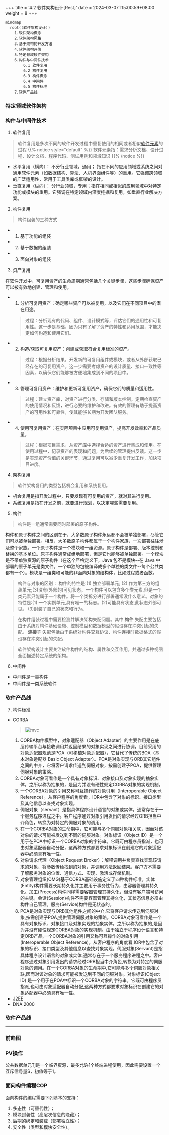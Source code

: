+++
title = '4.2 软件架构设计[Rest]'
date = 2024-03-07T15:00:59+08:00
weight = 8
+++

```mermaid
mindmap
  root((软件架构设计))
    1.软件架构概念
    2.软件架构风格
    3.基于架构的开发方法
    4.软件架构评估
    5.特定领域软件架构
    6.构件与中间件技术
        6.1 软件复用
        6.2 构件复用
        6.3 构件概念
        6.4 中间件
        6.5 构件标准
    7.软件产品线
```

### 特定领域软件架构


### 构件与中间件技术
1. 软件复用
> 软件复用是多次不同的软件开发过程中重复使用的相同或者相似[软件元素]()的过程
{{% notice style="default" %}}
软件元素指：需求分析文档、设计过程、设计文档、程序代码、测试用例和领域知识
{{% /notice %}}
  * 水平复用（横向）： 不分行业领域，通用； 指在不同的应用领域或系统之间对通用软件元素（如数据结构、算法、人机界面组件等）的重用。它强调跨领域的广泛适用性，常用于工具类库或框架的设计。
  * 垂直复用（纵向）： 分行业领域，专用；指在相同或相似的应用领域中对特定功能或模块的重用。它强调在特定领域内深度挖掘和复用，如垂直行业解决方案。

2. 构件复用
> 构件组装的三种方式
  * 1. 基于功能的组装
  * 2. 基于数据的组装
  * 3. 面向对象的组装

3. 资产复用

在软件开发中，可复用资产的生命周期通常包括几个关键步骤，这些步骤确保资产可以被有效地创建、管理和使用。
  - 1) 分析可复用资产：确定哪些资产可以被复用，以及它们在不同项目中的潜在用途。
    > 过程：分析现有的代码、组件、设计模式等，评估它们的通用性和可复用性。这一步是基础，因为只有了解了资产的特性和适用范围，才能决定如何构造和使用它们。
  - 2) 构造/获取可复用资产：创建或获取符合复用标准的资产。
    > 过程：根据分析结果，开发新的可复用组件或模块，或者从外部获取已经存在的可复用资产。这一步需要考虑资产的设计质量、接口一致性等因素，以确保它们能够被方便地集成到不同的项目中。
  - 3) 管理可复用资产：维护和更新可复用资产，确保它们的质量和适用性。
    > 过程：建立资产库，对资产进行分类、存储和版本控制。定期检查资产的使用情况和反馈，进行必要的维护和改进。有效的管理有助于提高资产的可用性和可靠性，使其能够长期为开发团队服务。
  - 4) 使用可复用资产：在实际项目中应用可复用资产，提高开发效率和产品质量。
    > 过程：根据项目需求，从资产库中选择合适的资产进行集成和使用。在使用过程中，记录资产的表现和问题，为后续的管理提供反馈。这一步是实现资产价值的关键环节，通过复用可以减少重复开发工作，加快项目进度。

4. 架构复用
> 软件架构复用的类型包括机会复用和系统复用。
  - 机会复用是指开发过程中，只要发现有可复用的资产，就对其进行复用。
  - 系统复用是指在开发之前，就要进行规划，以决定哪些需要复用。

5. 构件
> 构件是一组通常需要同时部署的原子构件。 

构件和原子构件之间的区别在于，大多数原子构件永远都不会被单独部署，尽管它们可以被单独部署。相反，大多数原子构件都属于一个构件家族，一次部署往往涉及整个家族。一个原子构件是一个模块和一组资源。原子构件是部署、版本控制和替换的基本单位。原子构件通常成组地部署，但是它也能够被单独部署。一个模块是不带单独资源的原子构件（在这个严格定义下，Java 包不是模块--在 Java 中部署的原子单元是类文件。一个单独的包被编译成多个单独的类文件--每个公共类都有一个）。模块是一组类和可能的非面向对象的结构体，比如过程或者函数。

> 构件与对象的区别：
构件的特性是:(1) 独立部署单元; (2) 作为第三方的组装单元;(3)没有(外部的)可见状态。一个构件可以包含多个类元素,但是一个类元素只能属于一个构件。将一个类拆分进行部署通常没什么意义。对象的特性是:(1) 一个实例单元,具有唯一的标志。(2)可能具有状态,此状态外部可见。 (3)封装了自己的状态和行为。

> 在构件组装过程中需要检测并解决架构失配问题。其中 **构件** 失配主要包括由于系统对构件基础设施、控制模型和数据模型的假设存在冲突引起的失配。 **连接子** 失配包括由于系统对构件交互协议、构件连接时数据格式的假设存在冲突引起的失配。

> 软件架构设计主要关注软件构件的结构、属性和交互作用，并通过多种视图全面描述特定系统的架构。

6. 中间件
- 中间件是一类构件
- 中间件是一类系统软件
### 软件产品线

7. 构件标准
  * CORBA
      > ![mvc](../../../images/content/ruankao/CORBA.png)
      1. CORBA构件模型中，对象适配器（Object Adapter）的主要作用是在底层传输平台与接收调用并返回结果的对象实现之间进行协调，目前采用的对象适配器规范是POA（可移植对象适配器），它替代了传统的BOA（基本对象适配器 Basic Object Adapter）。POA是对象实现与ORB其它组件之间的中介，它将客户请求传送到伺服对象，按需创建子POA，提供管理伺服对象的策略。
      2. CORBA对象可看作是一个具有对象标识、对象接口及对象实现的抽象实体。之所以称为抽象的，是因为并没有硬性规定CORBA对象的实现机制。
      3. 一个CORBA对象的引用又称可互操作的对象引用（Interoperable Object Reference）。从客户程序的角度看，IOR中包含了对象的标识、接口类型及其他信息以查找对象实现。
      4. 伺服对象（servant）是指具体程序设计语言的对象或实体，通常存在于一个服务程序进程之中。客户程序通过对象引用发出的请求经过ORB担当中介角色，转换为对特定的伺服对象的调用。
      5. 在一个CORBA对象的生命期中，它可能与多个伺服对象相关联，因而对该对象的请求可能被发送到不同的伺服对象。对象标识（Object ID）是一个用于在POA中标识一个CORBA对象的字符串。它既可由程序员指派，也可由对象适配器自动分配，这两种方式都要求对象标识在创建它的对象适配器中必须具有唯一性。
      6. 对象请求代理（Object Request Broker）：解释调用并负责查找实现该请求的对象，将参数传给找到的对象，并调用方法返回结果。客户方不需要了解服务对象的位置、通信方式、实现、激活或存储机制。
      7. 对象管理组织(OMG)基于CORBA基础设施定义了四种构件标准。实体(Entity)构件需要长期持久化并主要用于事务性行为，由容器管理其持久化。加工(Process)构件同样需要容器管理其持久化，但没有客户端可访问的主键。会话(Session)构件不需要容器管理其持久化，其状态信息必须由构件自己管理。服务(Service)构件是无状态的。
      8. POA是对象实现与ORB其他组件之间的中介,它将客户请求传送到伺服对象,按需创建子POA,提供管理伺服对象的策略。CORBA对象可看作是一个具有对象标识、对象接口及对象实现的抽象实体。之所以称为抽象的,是因为并没有硬性规定CORBA对象的实现机制。由于独立于程序设计语言和特定ORB产品,一个CORBA对象的引用又称可互操作的对象引用(Interoperable Object Reference)。从客户程序的角度看,IOR中包含了对象的标识、接口类型及其他信息以查找对象实现。伺服对象(Servant)是指具体程序设计语言的对象或实体,通常存在于一个服务程序进程之中。客户程序通过对象引用发出的请求经过ORB担当中介角色,转换为对特定的伺服对象的调用。在一个CORBA对象的生命期中,它可能与多个伺服对象相关联,因而对该对象的请求可能被发送到不同的伺服对象。对象标识(Object ID) 是一个用于在POA中标识一个CORBA对象的字符串。它既可由程序员指派,也可由对象适配器自动分配,这两种方式都要求对象标识在创建它的对象适配器中必须具有唯一性。
  * J2EE
  * DNA 2000




### 软件产品线



---


### 前趋图

### PV操作
公共数据单元Tj是一个临界资源，最多允许1个终端进程使用，因此需要设置一个互斥信号量S，初值等于1。

### 面向构件编程COP
面向构件的编程需要下列基本的支持：
1. 多态性（可替代性）；
2. 模块封装性（高层次信息的隐藏）；
3. 后期的绑定和装载（部署独立性）；
4. 安全性（类型和模块安全性）。






